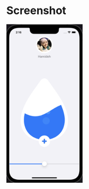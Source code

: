 
# Screenshot


<p align="left">
  <img src="https://github.com/hamidehsheikh/WaterCounter/blob/main/WaterCounter/Assets.xcassets/ScreenShot.imageset/ScreenShot.png" width="200" title="">
</p>
